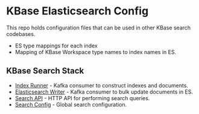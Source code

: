 # KBase Elasticsearch Config

This repo holds configuration files that can be used in other KBase search codebases.

* ES type mappings for each index
* Mapping of KBase Workspace type names to index names in ES.

## KBase Search Stack

* [Index Runner](https://github.com/kbaseIncubator/index_runner_deluxe) - Kafka consumer to construct indexes and documents.
* [Elasticsearch Writer](https://github.com/kbaseIncubator/elasticsearch_writer<Paste>) - Kafka consumer to bulk update documents in ES.
* [Search API](https://github.com/kbaseIncubator/search_api_deluxe) - HTTP API for performing search queries.
* [Search Config](https://github.com/kbaseIncubator/search_config) - Global search configuration.
